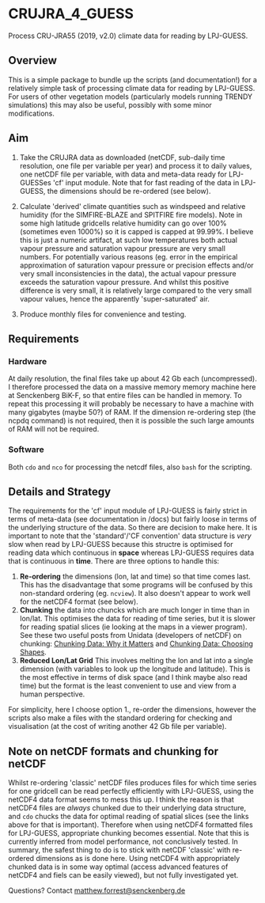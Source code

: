 # CRUJRA_4_GUESS
Process CRU-JRA55 (2019, v2.0) climate data for reading by LPJ-GUESS.

## Overview
This is a simple package to bundle up the scripts (and documentation!) for a relatively simple task of processing climate data for reading by LPJ-GUESS.  For users of other vegetation models (particularly models running TRENDY simulations) this may also be useful, possibly with some minor  modifications.

## Aim
1. Take the CRUJRA data as downloaded (netCDF, sub-daily time resolution, one file per variable per year) and process it to daily values, one netCDF file per variable, with data and meta-data ready for LPJ-GUESSes 'cf' input module.  Note that for fast reading of the data in LPJ-GUESS, the dimensions should be re-ordered (see below).

2. Calculate 'derived' climate quantities such as windspeed and relative humidity (for the SIMFIRE-BLAZE and SPITFIRE fire models).  Note in some high latitude gridcells relative humidity can go over 100% (sometimes even 1000%) so it is capped is capped at 99.99%.  I believe this is just a numeric artifact, at such low temperatures both actual vapour pressure and saturation vapour pressure are very small numbers.  For potentially various reasons (eg. error in the empirical approximation of saturation vapour pressure or precision effects and/or very small inconsistencies in the data), the actual vapour pressure exceeds the saturation vapour pressure.  And whilst this positive difference is very small, it is relatively large compared to the very small vapour values, hence the apparently 'super-saturated' air. 

3. Produce monthly files for convenience and testing.

## Requirements

### Hardware
At daily resolution, the final files take up about 42 Gb each (uncompressed).  I therefore processed the data on a massive memory memory machine here at Senckenberg BiK-F, so that entire files can be handled in memory.  To repeat this processing it will probably be necessary to have a machine with many gigabytes (maybe 50?) of RAM.  If the dimension re-ordering step (the ncpdq command) is not required, then it is possible the such large amounts of RAM will not be required. 

### Software
Both `cdo` and `nco` for processing the netcdf files, also `bash` for the scripting.

## Details and Strategy
The requirements for the 'cf' input module of LPJ-GUESS is fairly strict in terms of meta-data (see documentation in /docs) but fairly loose in terms of the underlying structure of the data.  So there are decision to make here.  It is important to note that the 'standard'/'CF convention' data structure is *very* slow when read by LPJ-GUESS because this structre is optimised for reading data which continuous in **space** whereas LPJ-GUESS requires data that is continuous in **time**.  There are three options to handle this:

1. **Re-ordering** the dimensions (lon, lat and time) so that time comes last.  This has the disadvantage that some programs will be confused by this non-standard ordering (eg. `ncview`).  It also doesn't appear to work well for the netCDF4 format (see below). 
2. **Chunking**  the data into chuncks which are much longer in time than in lon/lat.  This optimises the data for reading of time series, but it is slower for reading spatial slices (ie looking at the maps in a viewer program).  See these two useful posts from Unidata (developers of netCDF) on chunking: [Chunking Data: Why it Matters](https://www.unidata.ucar.edu/blogs/developer/entry/chunking_data_why_it_matters) and [Chunking Data: Choosing Shapes](https://www.unidata.ucar.edu/blogs/developer/en/entry/chunking_data_choosing_shapes).
3. **Reduced Lon/Lat Grid** This involves melting the lon and lat into a single dimension (with variables to look up the longitude and latitude).  This is the most effective in terms of disk space (and I think maybe also read time) but the format is the least convenient to use and view from a human perspective. 

For simplicity, here I choose option 1., re-order the dimensions, however the scripts also make a files with the standard ordering for checking and visualisation (at the cost of writing another 42 Gb file per variable).

## Note on netCDF formats and chunking for netCDF

Whilst re-ordering 'classic' netCDF files produces files for which time series for one gridcell can be read perfectly efficiently with LPJ-GUESS, using the netCDF4 data format seems to mess this up.  I think the reason is that netCDF4 files are *always* chunked due to their underlying data structure, and `cdo` chucks the data for optimal reading of spatial slices (see the links above for that is important).  Therefore when using netCDF4 formatted files for LPJ-GUESS, appropriate chunking becomes essential.  Note that this is currently inferred from model performance, not conclusively tested.  In summary, the safest thing to do is to stick with netCDF 'classic' with re-ordered dimensions as is done here.  Using netCDF4 with appropriately chunked data is in some way optimal (access advanced features of netCDF4 and fiels can be easily viewed), but not fully investigated yet.


Questions? Contact matthew.forrest@senckenberg.de
